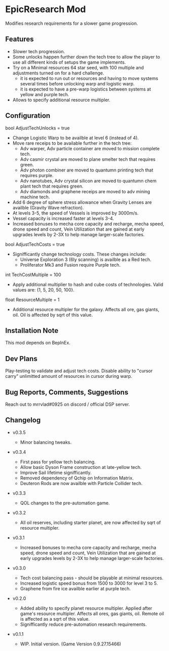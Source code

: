 # EpicResearch Mod
Modifies research requirements for a slower game progression.

## Features
- Slower tech progression.
- Some unlocks happen further down the tech tree to allow the player to use all different kinds of setups the game implements.
- Try on a Minimal resources 64 star seed, with 100 multiple and adjustments turned on for a hard challenge.
    - it is expected to run out or resources and having to move systems several times before unlocking warp and logistic warp.
    - it is expected to have a pre-warp logistics between systems at yellow and purple tech.
- Allows to specify additional resource multipler.

## Configuration
bool AdjustTechUnlocks = true

- Change Logistic Warp to be availble at level 6 (instead of 4).
- Move rare receips to be available further in the tech tree:
    - Adv warper, Adv particle container are moved to mission complete tech. 
    - Adv casmir crystal are moved to plane smelter tech that requires green.
    - Adv photon combiner are moved to quantumn printing tech that requires purple.
    - Adv nanotubes, Adv crystal silicon are moved to quantumn chem plant tech that requires green.
    - Adv diamonds and graphene receips are moved to adv mining machine tech.
- Add 6 degree of sphere stress allowance when Gravity Lenses are availble (Gravity Wave refraction).
- At levels 3-5, the speed of Vessels is improved by 3000m/s.
- Vessel capacity is increased faster at levels 3-4.
- Increased bonuses to mecha core capacity and recharge, mecha speed, drone speed and count, Vein Utilization that are gained at early upgrades levels by 2-3X to help manage larger-scale factories.


bool  AdjustTechCosts = true
- Signifficantly change technology costs. These changes include:
    - Universe Exploration 3 (6ly scanning) is availble as a Red tech.
    - Proliferator Mk3 and Fusion require Purple tech.

int TechCostMultiple = 100
- Apply additional multiplier to hash and cube costs of technologies. Valid values are: {1, 5, 20, 50, 100}.

float ResourceMultiple = 1
- Additional resource multipler for the galaxy. Affects all ore, gas giants, oil. Oil is affected by sqrt of this value.

## Installation Note
This mod depends on BepInEx.

## Dev Plans
Play-testing to validate and adjust tech costs.
Disable ability to "cursor carry" unlimitted amount of resources in cursor during warp.

## Bug Reports, Comments, Suggestions
Reach out to mrrvlad#0925 on discord / official DSP server.

## Changelog
- v0.3.5
    - Minor balancing tweaks.

- v0.3.4
    - First pass for yellow tech balancing. 
    - Allow basic Dyson Frame construction at late-yellow tech.
    - Improve Sail lifetime signifficantly.
    - Removed dependency of Qchip on Information Matrix.
    - Deuteron Rods are now availble with Particle Collider tech.

- v0.3.3
    - QOL changes to the pre-automation game.

- v0.3.2
    - All oil reserves, including starter planet, are now affected by sqrt of resource multipler.

- v0.3.1
    - Increased bonuses to mecha core capacity and recharge, mecha speed, drone speed and count, Vein Utilization that are gained at early upgrades levels by 2-3X to help manage larger-scale factories.

- v0.3.0
	- Tech cost balancing pass - should be playable at minimal resources.
    - Increased logistic speed bonus from 1500 to 3000 for level 3 to 5.
    - Graphene from fire ice availble earlier at purple tech.

- v0.2.0
	- Added ability to specify planet resource multipler. Applied after game's resource multipler. Affects all ores, gas giants, oil. Remote oil is affected as a sqrt of this value.
    - Signifficantly reduce pre-automation research requirements.

- v0.1.1
	- WIP. Initial version. (Game Version 0.9.27.15466)